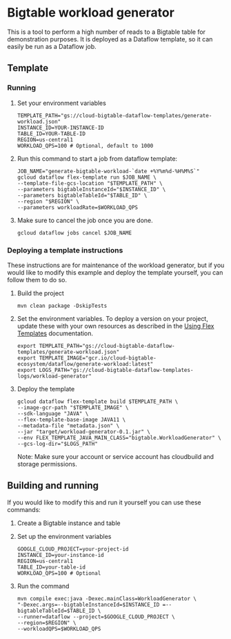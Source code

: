 # Bigtable workload generator

This is a tool to perform a high number of reads to a Bigtable table for
demonstration purposes. It is deployed as a Dataflow template, so it can easily
be run as a Dataflow job.

## Template

### Running

1. Set your environment variables

    ```
    TEMPLATE_PATH="gs://cloud-bigtable-dataflow-templates/generate-workload.json"
    INSTANCE_ID=YOUR-INSTANCE-ID
    TABLE_ID=YOUR-TABLE-ID
    REGION=us-central1
    WORKLOAD_QPS=100 # Optional, default to 1000
    ```

1. Run this command to start a job from dataflow template:

    ```
    JOB_NAME="generate-bigtable-workload-`date +%Y%m%d-%H%M%S`"
    gcloud dataflow flex-template run $JOB_NAME \
    --template-file-gcs-location "$TEMPLATE_PATH" \
    --parameters bigtableInstanceId="$INSTANCE_ID" \
    --parameters bigtableTableId="$TABLE_ID" \
    --region "$REGION" \
    --parameters workloadRate=$WORKLOAD_QPS
    ```

1. Make sure to cancel the job once you are done.

    ```
    gcloud dataflow jobs cancel $JOB_NAME
    ```

### Deploying a template instructions

These instructions are for maintenance of the workload generator, but if you 
would like to modify this example and deploy the template yourself, you can 
follow them to do so.

1. Build the project

    ```
    mvn clean package -DskipTests
    ```

1. Set the environment variables. To deploy a version on your project, update 
   these with your own resources as described in the [Using Flex Templates](https://cloud.google.com/dataflow/docs/guides/templates/using-flex-templates)
   documentation.

   ```
   export TEMPLATE_PATH="gs://cloud-bigtable-dataflow-templates/generate-workload.json"
   export TEMPLATE_IMAGE="gcr.io/cloud-bigtable-ecosystem/dataflow/generate-workload:latest"
   export LOGS_PATH="gs://cloud-bigtable-dataflow-templates-logs/workload-generator"
   ```

1. Deploy the template

   ```
   gcloud dataflow flex-template build $TEMPLATE_PATH \
   --image-gcr-path "$TEMPLATE_IMAGE" \
   --sdk-language "JAVA" \
   --flex-template-base-image JAVA11 \
   --metadata-file "metadata.json" \
   --jar "target/workload-generator-0.1.jar" \
   --env FLEX_TEMPLATE_JAVA_MAIN_CLASS="bigtable.WorkloadGenerator" \
   --gcs-log-dir="$LOGS_PATH"
   ```

   Note: Make sure your account or service account has cloudbuild and storage permissions.

## Building and running

If you would like to modify this and run it yourself you can use these commands:

1. Create a Bigtable instance and table

1. Set up the environment variables

   ```
   GOOGLE_CLOUD_PROJECT=your-project-id
   INSTANCE_ID=your-instance-id
   REGION=us-central1
   TABLE_ID=your-table-id 
   WORKLOAD_QPS=100 # Optional
   ```

1. Run the command

   ```
   mvn compile exec:java -Dexec.mainClass=WorkloadGenerator \
   "-Dexec.args=--bigtableInstanceId=$INSTANCE_ID =--bigtableTableId=$TABLE_ID \
   --runner=dataflow --project=$GOOGLE_CLOUD_PROJECT \
   --region=$REGION" \
   --workloadQPS=$WORKLOAD_QPS 
   ```
